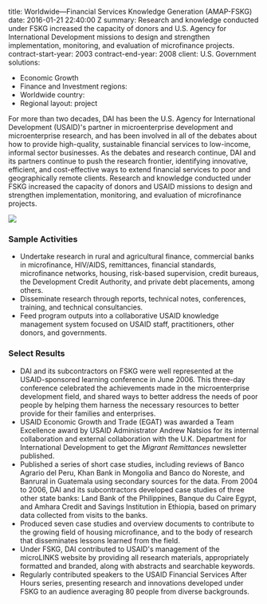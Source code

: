 
title: Worldwide—Financial Services Knowledge Generation (AMAP-FSKG)
date: 2016-01-21 22:40:00 Z
summary: Research and knowledge conducted under FSKG increased the capacity of donors
  and U.S. Agency for International Development missions to design and strengthen
  implementation, monitoring, and evaluation of microfinance projects.
contract-start-year: 2003
contract-end-year: 2008
client: U.S. Government
solutions:
- Economic Growth
- Finance and Investment
regions:
- Worldwide
country:
- Regional
layout: project


For more than two decades, DAI has been the U.S. Agency for International Development (USAID)'s partner in microenterprise development and microenterprise research, and has been involved in all of the debates about how to provide high-quality, sustainable financial services to low-income, informal sector businesses. As the debates and research continue, DAI and its partners continue to push the research frontier, identifying innovative, efficient, and cost-effective ways to extend financial services to poor and geographically remote clients. Research and knowledge conducted under FSKG increased the capacity of donors and USAID missions to design and strengthen implementation, monitoring, and evaluation of microfinance projects.

![][1]

### Sample Activities

* Undertake research in rural and agricultural finance, commercial banks in microfinance, HIV/AIDS, remittances, financial standards, microfinance networks, housing, risk-based supervision, credit bureaus, the Development Credit Authority, and private debt placements, among others.
* Disseminate research through reports, technical notes, conferences, training, and technical consultancies.
* Feed program outputs into a collaborative USAID knowledge management system focused on USAID staff, practitioners, other donors, and governments.

### Select Results

* DAI and its subcontractors on FSKG were well represented at the USAID-sponsored learning conference in June 2006. This three-day conference celebrated the achievements made in the microenterprise development field, and shared ways to better address the needs of poor people by helping them harness the necessary resources to better provide for their families and enterprises.
* USAID Economic Growth and Trade (EGAT) was awarded a Team Excellence award by USAID Administrator Andrew Natsios for its internal collaboration and external collaboration with the U.K. Department for International Development to get the _Migrant Remittances_ newsletter published.
* Published a series of short case studies, including reviews of Banco Agrario del Peru, Khan Bank in Mongolia and Banco do Noreste, and Banrural in Guatemala using secondary sources for the data. From 2004 to 2006, DAI and its subcontractors developed case studies of three other state banks: Land Bank of the Philippines, Banque du Caire Egypt, and Amhara Credit and Savings Institution in Ethiopia, based on primary data collected from visits to the banks.
* Produced seven case studies and overview documents to contribute to the growing field of housing microfinance, and to the body of research that disseminates lessons learned from the field.
* Under FSKG, DAI contributed to USAID's management of the microLINKS website by providing all research materials, appropriately formatted and branded, along with abstracts and searchable keywords.
* Regularly contributed speakers to the USAID Financial Services After Hours series, presenting research and innovations developed under FSKG to an audience averaging 80 people from diverse backgrounds.

[1]: https://assetify-dai.com/projects/AMAP-FSKG.jpg
